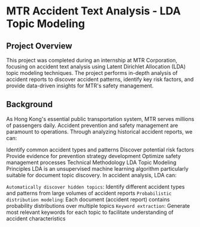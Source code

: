 # MTR Accident Text Analysis - LDA Topic Modeling
## Project Overview
This project was completed during an internship at MTR Corporation, focusing on accident text analysis using Latent Dirichlet Allocation (LDA) topic modeling techniques. The project performs in-depth analysis of accident reports to discover accident patterns, identify key risk factors, and provide data-driven insights for MTR's safety management.

## Background
As Hong Kong's essential public transportation system, MTR serves millions of passengers daily. Accident prevention and safety management are paramount to operations. Through analyzing historical accident reports, we can:

Identify common accident types and patterns
Discover potential risk factors
Provide evidence for prevention strategy development
Optimize safety management processes
Technical Methodology
LDA Topic Modeling Principles
LDA is an unsupervised machine learning algorithm particularly suitable for document topic discovery. In accident analysis, LDA can:

`Automatically discover hidden topics`: Identify different accident types and patterns from large volumes of accident reports
`Probabilistic distribution modeling`: Each document (accident report) contains probability distributions over multiple topics
`Keyword extraction`: Generate most relevant keywords for each topic to facilitate understanding of accident characteristics
